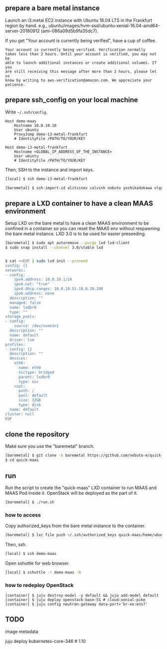 ## prepare a bare metal instance

Launch an i3.metal EC2 instance with Ubuntu 16.04 LTS in the Frankfurt
region by hand. e.g., ubuntu/images/hvm-ssd/ubuntu-xenial-16.04-amd64-server-20180912
(ami-086a09d5b9fa35dc7).

If you get "Your account is currently being verified", have a cup of
coffee.

```
Your account is currently being verified. Verification normally
takes less than 2 hours. Until your account is verified, you may not be
able to launch additional instances or create additional volumes. If you
are still receiving this message after more than 2 hours, please let us
know by writing to aws-verification@amazon.com. We appreciate your
patience.
```

## prepare ssh_config on your local machine

Write `~/.ssh/config`.

```
Host demo-maas
    Hostname 10.0.10.10
    User ubuntu
    ProxyJump demo-i3-metal-frankfurt
    # IdentityFile /PATH/TO/YOUR/KEY

Host demo-i3-metal-frankfurt
    Hostname <GLOBAL_IP_ADDRESS_OF_THE_INSTANCE>
    User ubuntu
    # IdentityFile /PATH/TO/YOUR/KEY
```

Then, SSH to the instance and import keys.

``` bash
[local] $ ssh demo-i3-metal-frankfurt

[baremetal] $ ssh-import-id alitvinov calvinh nobuto yoshikadokawa vlgrevtsev
```

## prepare a LXD container to have a clean MAAS environment

Setup LXD on the bare metal to have a clean MAAS environment to be
confined in a container so you can reset the MAAS env without respawning
the bare metal instance. LXD 3.0 is to be used for easier preseeding.

```bash
[baremetal] $ sudo apt autoremove --purge lxd lxd-client
$ sudo snap install --channel 3.0/stable lxd


$ cat <<EOF | sudo lxd init --preseed
config: {}
networks:
- config:
    ipv4.address: 10.0.10.1/24
    ipv4.nat: "true"
    ipv4.dhcp.ranges: 10.0.10.51-10.0.10.200
    ipv6.address: none
  description: ""
  managed: false
  name: lxdbr0
  type: ""
storage_pools:
- config:
    source: /dev/nvme1n1
  description: ""
  name: default
  driver: lvm
profiles:
- config: {}
  description: ""
  devices:
    eth0:
      name: eth0
      nictype: bridged
      parent: lxdbr0
      type: nic
    root:
      path: /
      pool: default
      size: 32GB
      type: disk
  name: default
cluster: null
EOF
```

## clone the repository

Make sure you use the "baremetal" branch.

```bash
[baremetal] $ git clone -b baremetal https://github.com/nobuto-m/quick-maas.git
$ cd quick-maas
```


## run

Run the script to create the "quick-maas" LXD container to run MAAS and
MAAS Pod inside it. OpenStack will be deployed as the part of it.

```bash
[baremetal] $ ./run.sh
```


### how to access

Copy authorized_keys from the bare metal instance to the container.

```bash
[baremetal] $ lxc file push ~/.ssh/authorized_keys quick-maas/home/ubuntu/.ssh/
```

Then, ssh.

```bash
[local] $ ssh demo-maas
```

Open sshuttle for web browser.

```bash
[local] $ sshuttle -r demo-maas -N
```

### how to redeploy OpenStack

```
[container] $ juju destroy-model -y default && juju add-model default
[container] $ juju deploy openstack-base-51 # cloud:xenial-pike
[container] $ juju config neutron-gateway data-port='br-ex:ens7'
```

## TODO

image metadata

juju deploy kubernetes-core-346 # 1.10
